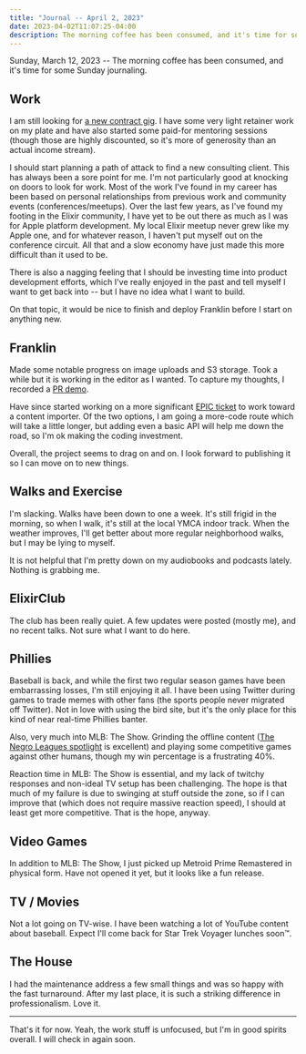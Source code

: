 ```yaml
---
title: "Journal -- April 2, 2023"
date: 2023-04-02T11:07:25-04:00
description: The morning coffee has been consumed, and it's time for some Sunday journaling.
---
```


Sunday, March 12, 2023 -- The morning coffee has been consumed, and it's time for some Sunday journaling.

## Work

I am still looking for [a new contract gig](/posts/2023/2/elixir-consulting-availability/). I have some very light retainer work on my plate and have also started some paid-for mentoring sessions (though those are highly discounted, so it's more of generosity than an actual income stream).

I should start planning a path of attack to find a new consulting client. This has always been a sore point for me. I'm not particularly good at knocking on doors to look for work. Most of the work I've found in my career has been based on personal relationships from previous work and community events (conferences/meetups). Over the last few years, as I've found my footing in the Elixir community, I have yet to be out there as much as I was for Apple platform development. My local Elixir meetup never grew like my Apple one, and for whatever reason, I haven't put myself out on the conference circuit. All that and a slow economy have just made this more difficult than it used to be.

There is also a nagging feeling that I should be investing time into product development efforts, which I've really enjoyed in the past and tell myself I want to get back into -- but I have no idea what I want to build.

On that topic, it would be nice to finish and deploy Franklin before I start on anything new.

## Franklin

Made some notable progress on image uploads and S3 storage. Took a while but it is working in the editor as I wanted. To capture my thoughts, I recorded a [PR demo](https://www.youtube.com/watch?v=6ZW2gpoqZBM).

Have since started working on a more significant [EPIC ticket](https://github.com/zorn/franklin/issues/232) to work toward a content importer. Of the two options, I am going a more-code route which will take a little longer, but adding even a basic API will help me down the road, so I'm ok making the coding investment.

Overall, the project seems to drag on and on. I look forward to publishing it so I can move on to new things.

## Walks and Exercise

I'm slacking. Walks have been down to one a week. It's still frigid in the morning, so when I walk, it's still at the local YMCA indoor track. When the weather improves, I'll get better about more regular neighborhood walks, but I may be lying to myself. 

It is not helpful that I'm pretty down on my audiobooks and podcasts lately. Nothing is grabbing me.

## ElixirClub

The club has been really quiet. A few updates were posted (mostly me), and no recent talks. Not sure what I want to do here.

## Phillies

Baseball is back, and while the first two regular season games have been embarrassing losses, I'm still enjoying it all. I have been using Twitter during games to trade memes with other fans (the sports people never migrated off Twitter). Not in love with using the bird site, but it's the only place for this kind of near real-time Phillies banter.

Also, very much into MLB: The Show. Grinding the offline content ([The Negro Leagues spotlight](https://www.youtube.com/watch?v=dlRQCkFbqw0) is excellent) and playing some competitive games against other humans, though my win percentage is a frustrating 40%. 

Reaction time in MLB: The Show is essential, and my lack of twitchy responses and non-ideal TV setup has been challenging. The hope is that much of my failure is due to swinging at stuff outside the zone, so if I can improve that (which does not require massive reaction speed), I should at least get more competitive. That is the hope, anyway.

## Video Games

In addition to MLB: The Show, I just picked up Metroid Prime Remastered in physical form. Have not opened it yet, but it looks like a fun release.

## TV / Movies

Not a lot going on TV-wise. I have been watching a lot of YouTube content about baseball. Expect I'll come back for Star Trek Voyager lunches soon™.

## The House

I had the maintenance address a few small things and was so happy with the fast turnaround. After my last place, it is such a striking difference in professionalism. Love it.

***

That's it for now. Yeah, the work stuff is unfocused, but I'm in good spirits overall. I will check in again soon.
